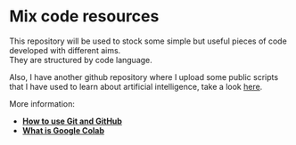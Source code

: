 # Mix code resources
  
This repository will be used to stock some simple but useful pieces of code developed with different aims.  
They are structured by code language.  
  
Also, I have another github repository where I upload some public scripts that I have used to learn about artificial intelligence, take a look [here](https://github.com/aitorvv96/road_to_AI).
  
More information:
* [**How to use Git and GitHub**](https://github.com/UnseenWizzard/git_training)
* [**What is Google Colab**](https://www.youtube.com/watch?v=ek8zToZa7h0&ab_channel=GreatLearning)
